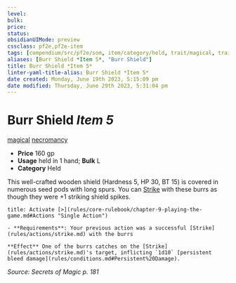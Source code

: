 ```yaml
---
level:
bulk:
price:
status:
obsidianUIMode: preview
cssclass: pf2e,pf2e-item
tags: [compendium/src/pf2e/som, item/category/held, trait/magical, trait/necromancy]
aliases: [Burr Shield *Item 5*, "Burr Shield"]
title: Burr Shield *Item 5*
linter-yaml-title-alias: Burr Shield *Item 5*
date created: Monday, June 19th 2023, 5:15:09 pm
date modified: Thursday, June 29th 2023, 5:31:04 pm
---
```


# Burr Shield *Item 5*

[magical](rules/traits/magical.md) [necromancy](rules/traits/necromancy.md)  

- **Price** 160 gp
- **Usage** held in 1 hand; **Bulk** L
- **Category** Held

This well-crafted wooden shield (Hardness 5, HP 30, BT 15) is covered in numerous seed pods with long spurs. You can [Strike](rules/actions/strike.md) with these burrs as though they were +1 striking shield spikes.

```ad-embed-ability
title: Activate [>](rules/core-rulebook/chapter-9-playing-the-game.md#Actions "Single Action")

- **Requirements**: Your previous action was a successful [Strike](rules/actions/strike.md) with the burrs

**Effect** One of the burrs catches on the [Strike](rules/actions/strike.md)'s target, inflicting `1d10` [persistent bleed damage](rules/conditions.md#Persistent%20Damage).
```

*Source: Secrets of Magic p. 181*
